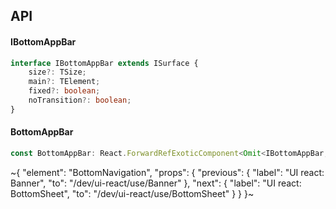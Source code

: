 

## API

#### IBottomAppBar

```ts
interface IBottomAppBar extends ISurface {
    size?: TSize;
    main?: TElement;
    fixed?: boolean;
    noTransition?: boolean;
}
```

#### BottomAppBar

```ts
const BottomAppBar: React.ForwardRefExoticComponent<Omit<IBottomAppBar, "ref"> & React.RefAttributes<unknown>>;
```


~{
  "element": "BottomNavigation",
  "props": {
    "previous": {
      "label": "UI react: Banner",
      "to": "/dev/ui-react/use/Banner"
    },
    "next": {
      "label": "UI react: BottomSheet",
      "to": "/dev/ui-react/use/BottomSheet"
    }
  }
}~

